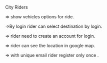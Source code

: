 City Riders

=> show vehicles options for ride.

=>By login rider can select destination by login.

=> rider need to create an account for login.

=> rider can see the location in google map.

=>  with unique email rider register only once .


